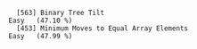       [563] Binary Tree Tilt                                             Easy   (47.10 %)
      [453] Minimum Moves to Equal Array Elements                        Easy   (47.99 %)
